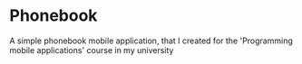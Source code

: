 # Phonebook
A simple phonebook mobile application, that I created for the 'Programming mobile applications' course in my university
